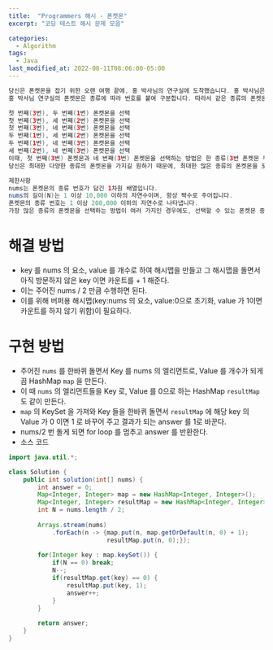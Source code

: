 ```yaml
---
title:  "Programmers 해시 - 폰켓몬"
excerpt: "코딩 테스트 해시 문제 모음"

categories:
  - Algorithm
tags:
  - Java
last_modified_at: 2022-08-11T08:06:00-05:00
---
```


```java
당신은 폰켓몬을 잡기 위한 오랜 여행 끝에, 홍 박사님의 연구실에 도착했습니다. 홍 박사님은 당신에게 자신의 연구실에 있는 총 N 마리의 폰켓몬 중에서 N/2마리를 가져가도 좋다고 했습니다.
홍 박사님 연구실의 폰켓몬은 종류에 따라 번호를 붙여 구분합니다. 따라서 같은 종류의 폰켓몬은 같은 번호를 가지고 있습니다. 예를 들어 연구실에 총 4마리의 폰켓몬이 있고, 각 폰켓몬의 종류 번호가 [3번, 1번, 2번, 3번]이라면 이는 3번 폰켓몬 두 마리, 1번 폰켓몬 한 마리, 2번 폰켓몬 한 마리가 있음을 나타냅니다. 이때, 4마리의 폰켓몬 중 2마리를 고르는 방법은 다음과 같이 6가지가 있습니다.

첫 번째(3번), 두 번째(1번) 폰켓몬을 선택
첫 번째(3번), 세 번째(2번) 폰켓몬을 선택
첫 번째(3번), 네 번째(3번) 폰켓몬을 선택
두 번째(1번), 세 번째(2번) 폰켓몬을 선택
두 번째(1번), 네 번째(3번) 폰켓몬을 선택
세 번째(2번), 네 번째(3번) 폰켓몬을 선택
이때, 첫 번째(3번) 폰켓몬과 네 번째(3번) 폰켓몬을 선택하는 방법은 한 종류(3번 폰켓몬 두 마리)의 폰켓몬만 가질 수 있지만, 다른 방법들은 모두 두 종류의 폰켓몬을 가질 수 있습니다. 따라서 위 예시에서 가질 수 있는 폰켓몬 종류 수의 최댓값은 2가 됩니다.
당신은 최대한 다양한 종류의 폰켓몬을 가지길 원하기 때문에, 최대한 많은 종류의 폰켓몬을 포함해서 N/2마리를 선택하려 합니다. N마리 폰켓몬의 종류 번호가 담긴 배열 nums가 매개변수로 주어질 때, N/2마리의 폰켓몬을 선택하는 방법 중, 가장 많은 종류의 폰켓몬을 선택하는 방법을 찾아, 그때의 폰켓몬 종류 번호의 개수를 return 하도록 solution 함수를 완성해주세요.

제한사항
nums는 폰켓몬의 종류 번호가 담긴 1차원 배열입니다.
nums의 길이(N)는 1 이상 10,000 이하의 자연수이며, 항상 짝수로 주어집니다.
폰켓몬의 종류 번호는 1 이상 200,000 이하의 자연수로 나타냅니다.
가장 많은 종류의 폰켓몬을 선택하는 방법이 여러 가지인 경우에도, 선택할 수 있는 폰켓몬 종류 개수의 최댓값 하나만 return 하면 됩니다.
```


# 해결 방법
- key 를 nums 의 요소, value 를 개수로 하여 해시맵을 만들고 그 해시맵을 돌면서 아직 방문하지 않은 key 이면 카운트를 + 1 해준다.
- 이는 주어진 nums / 2 만큼 수행하면 된다.
- 이를 위해 버퍼용 해시맵(key:nums 의 요소, value:0으로 초기화, value 가 1이면 카운트를 하지 않기 위함)이 필요하다.

# 구현 방법
- 주어진 `nums` 를 한바퀴 돌면서 Key 를 nums 의 엘리먼트로, Value 를 개수가 되게끔 HashMap `map` 을 만든다.
- 이 때 `nums` 의 엘리먼트들을 Key 로, Value 를 0으로 하는 HashMap `resultMap` 도 같이 만든다. 
- `map` 의 KeySet 을 가져와 Key 들을 한바퀴 돌면서 `resultMap` 에 해당 key 의 Value 가 0 이면 1 로 바꾸어 주고 결과가 되는 answer 를 1로 바꾼다.
- nums/2 번 돌게 되면 for loop 를 멈추고 answer 를 반환한다.
- 소스 코드

```java
import java.util.*;

class Solution {
    public int solution(int[] nums) {
        int answer = 0;
        Map<Integer, Integer> map = new HashMap<Integer, Integer>();
        Map<Integer, Integer> resultMap = new HashMap<Integer, Integer>();
        int N = nums.length / 2;
        
        Arrays.stream(nums)
            .forEach(n -> {map.put(n, map.getOrDefault(n, 0) + 1);
                           resultMap.put(n, 0);});
         
        for(Integer key : map.keySet()) {
            if(N == 0) break;
            N--;
            if(resultMap.get(key) == 0) {
                resultMap.put(key, 1);
                answer++;
            }
        }
        
        return answer;
    }
}

```
